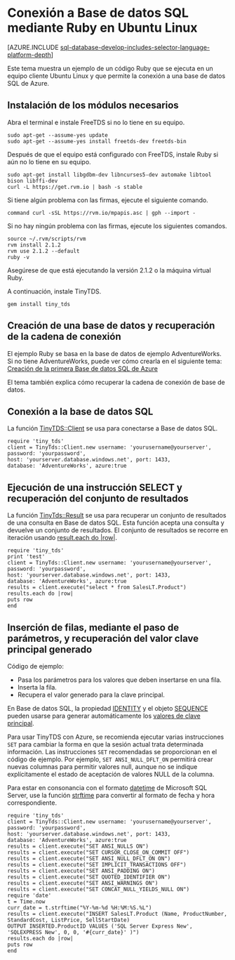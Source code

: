 <properties 
	pageTitle="Conexión a Base de datos SQL mediante Ruby con TinyTDS en Ubuntu" 
	description="Ejemplo de código Ruby que puede ejecutar como un cliente en Ubuntu Linux para conectarse a Base de datos SQL de Azure."
	services="sql-database" 
	documentationCenter="" 
	authors="ajlam" 
	manager="jeffreyg" 
	editor=""/>


<tags 
	ms.service="sql-database" 
	ms.workload="sql-database" 
	ms.tgt_pltfrm="na" 
	ms.devlang="ruby" 
	ms.topic="article" 
	ms.date="07/20/2015" 
	ms.author="andrela"/>


# Conexión a Base de datos SQL mediante Ruby en Ubuntu Linux

[AZURE.INCLUDE [sql-database-develop-includes-selector-language-platform-depth](../../includes/sql-database-develop-includes-selector-language-platform-depth.md)]

Este tema muestra un ejemplo de un código Ruby que se ejecuta en un equipo cliente Ubuntu Linux y que permite la conexión a una base de datos SQL de Azure.

## Instalación de los módulos necesarios

Abra el terminal e instale FreeTDS si no lo tiene en su equipo.
	
    sudo apt-get --assume-yes update 
    sudo apt-get --assume-yes install freetds-dev freetds-bin

Después de que el equipo está configurado con FreeTDS, instale Ruby si aún no lo tiene en su equipo.
    
    sudo apt-get install libgdbm-dev libncurses5-dev automake libtool bison libffi-dev 
    curl -L https://get.rvm.io | bash -s stable

Si tiene algún problema con las firmas, ejecute el siguiente comando.

    command curl -sSL https://rvm.io/mpapis.asc | gph --import - 

Si no hay ningún problema con las firmas, ejecute los siguientes comandos.

    source ~/.rvm/scripts/rvm 
    rvm install 2.1.2 
    rvm use 2.1.2 --default 
    ruby -v 

Asegúrese de que está ejecutando la versión 2.1.2 o la máquina virtual Ruby.

A continuación, instale TinyTDS.

    gem install tiny_tds

## Creación de una base de datos y recuperación de la cadena de conexión

El ejemplo Ruby se basa en la base de datos de ejemplo AdventureWorks. Si no tiene AdventureWorks, puede ver cómo crearla en el siguiente tema: [Creación de la primera Base de datos SQL de Azure](sql-database-get-started.md)

El tema también explica cómo recuperar la cadena de conexión de base de datos.

## Conexión a la base de datos SQL

La función [TinyTDS::Client](https://github.com/rails-sqlserver/tiny_tds) se usa para conectarse a Base de datos SQL.

    require 'tiny_tds' 
    client = TinyTds::Client.new username: 'yourusername@yourserver', password: 'yourpassword', 
    host: 'yourserver.database.windows.net', port: 1433, 
    database: 'AdventureWorks', azure:true 

## Ejecución de una instrucción SELECT y recuperación del conjunto de resultados

La función [TinyTds::Result](https://github.com/rails-sqlserver/tiny_tds) se usa para recuperar un conjunto de resultados de una consulta en Base de datos SQL. Esta función acepta una consulta y devuelve un conjunto de resultados. El conjunto de resultados se recorre en iteración usando [result.each do |row|](https://github.com/rails-sqlserver/tiny_tds).

    require 'tiny_tds'  
    print 'test'     
    client = TinyTds::Client.new username: 'yourusername@yourserver', password: 'yourpassword', 
    host: 'yourserver.database.windows.net', port: 1433, 
    database: 'AdventureWorks', azure:true 
    results = client.execute("select * from SalesLT.Product") 
    results.each do |row| 
    puts row 
    end 

## Inserción de filas, mediante el paso de parámetros, y recuperación del valor clave principal generado

Código de ejemplo:

- Pasa los parámetros para los valores que deben insertarse en una fila.
- Inserta la fila.
- Recupera el valor generado para la clave principal.

En Base de datos SQL, la propiedad [IDENTITY](http://msdn.microsoft.com/library/ms186775.aspx) y el objeto [SEQUENCE](http://msdn.microsoft.com/library/ff878058.aspx) pueden usarse para generar automáticamente los [valores de clave principal](http://msdn.microsoft.com/library/ms179610.aspx).

Para usar TinyTDS con Azure, se recomienda ejecutar varias instrucciones `SET` para cambiar la forma en que la sesión actual trata determinada información. Las instrucciones `SET` recomendadas se proporcionan en el código de ejemplo. Por ejemplo, `SET ANSI_NULL_DFLT_ON` permitirá crear nuevas columnas para permitir valores null, aunque no se indique explícitamente el estado de aceptación de valores NULL de la columna.

Para estar en consonancia con el formato [datetime](http://msdn.microsoft.com/library/ms187819.aspx) de Microsoft SQL Server, use la función [strftime](http://ruby-doc.org/core-2.2.0/Time.html#method-i-strftime) para convertir al formato de fecha y hora correspondiente.

    require 'tiny_tds' 
    client = TinyTds::Client.new username: 'yourusername@yourserver', password: 'yourpassword', 
    host: 'yourserver.database.windows.net', port: 1433, 
    database: 'AdventureWorks', azure:true 
    results = client.execute("SET ANSI_NULLS ON")
    results = client.execute("SET CURSOR_CLOSE_ON_COMMIT OFF")
    results = client.execute("SET ANSI_NULL_DFLT_ON ON")
    results = client.execute("SET IMPLICIT_TRANSACTIONS OFF")
    results = client.execute("SET ANSI_PADDING ON")
    results = client.execute("SET QUOTED_IDENTIFIER ON")
    results = client.execute("SET ANSI_WARNINGS ON")
    results = client.execute("SET CONCAT_NULL_YIELDS_NULL ON")
    require 'date'
    t = Time.now
    curr_date = t.strftime("%Y-%m-%d %H:%M:%S.%L") 
    results = client.execute("INSERT SalesLT.Product (Name, ProductNumber, StandardCost, ListPrice, SellStartDate) 
    OUTPUT INSERTED.ProductID VALUES ('SQL Server Express New', 'SQLEXPRESS New', 0, 0, '#{curr_date}' )")
    results.each do |row| 
    puts row
    end 

<!---HONumber=Oct15_HO3-->